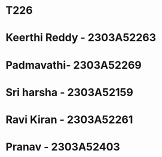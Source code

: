 # T226
# Keerthi Reddy - 2303A52263
# Padmavathi- 2303A52269
# Sri harsha - 2303A52159
# Ravi Kiran - 2303A52261
# Pranav - 2303A52403
